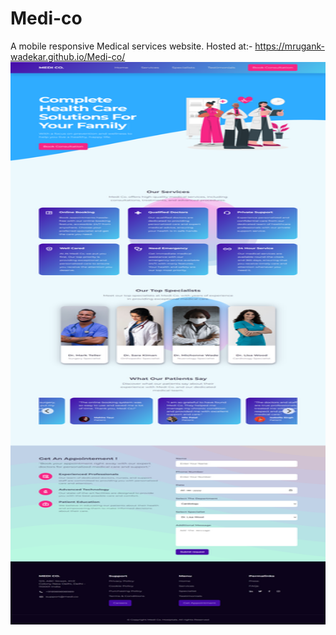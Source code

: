 # Medi-co
A mobile responsive Medical services website.
Hosted at:-
https://mrugank-wadekar.github.io/Medi-co/
<img src="readme/sc1.png"  width="600" height="900">
